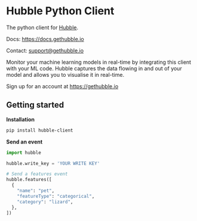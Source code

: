 ﻿# Hubble Python Client

The python client for [Hubble](https://docs.gethubble.io).

Docs: https://docs.gethubble.io

Contact: support@gethubble.io

Monitor your machine learning models in real-time by integrating
this client with your ML code. Hubble captures the data flowing in
and out of your model and allows you to visualise it in real-time.

Sign up for an account at https://gethubble.io

## Getting started

**Installation**

```bash
pip install hubble-client
```

**Send an event**
```python
import hubble

hubble.write_key = 'YOUR WRITE KEY'

# Send a features event
hubble.features([
  {
    "name": "pet",
    "featureType": "categorical",
    "category": "lizard",
  },
])
```
